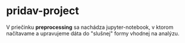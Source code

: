 # pridav-project

V priečinku **preprocessing** sa nachádza jupyter-notebook, v ktorom načítavame a upravujeme dáta do "slušnej" formy vhodnej na analýzu.
